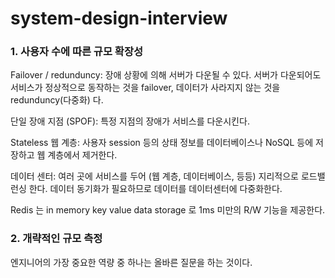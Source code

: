 # system-design-interview

### 1. 사용자 수에 따른 규모 확장성

Failover / redunduncy: 장애 상황에 의해 서버가 다운될 수 있다. 서버가 다운되어도 서비스가 정상적으로 동작하는 것을 failover, 데이터가 사라지지 않는 것을 redunduncy(다중화) 다.

단일 장애 지점 (SPOF): 특정 지점의 장애가 서비스를 다운시킨다.

Stateless 웹 계층: 사용자 session 등의 상태 정보를 데이터베이스나 NoSQL 등에 저장하고 웹 계층에서 제거한다.

데이터 센터: 여러 곳에 서비스를 두어 (웹 계층, 데이터베이스, 등등) 지리적으로 로드밸런싱 한다. 데이터 동기화가 필요하므로 데이터를 데이터센터에 다중화한다.

Redis 는  in memory key value data storage 로 1ms 미만의 R/W 기능을 제공한다.

### 2. 개략적인 규모 측정

엔지니어의 가장 중요한 역량 중 하나는 올바른 질문을 하는 것이다.



